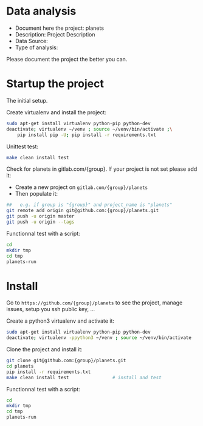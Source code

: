 # Data analysis
- Document here the project: planets
- Description: Project Description
- Data Source:
- Type of analysis:

Please document the project the better you can.

# Startup the project

The initial setup.

Create virtualenv and install the project:
```bash
sudo apt-get install virtualenv python-pip python-dev
deactivate; virtualenv ~/venv ; source ~/venv/bin/activate ;\
    pip install pip -U; pip install -r requirements.txt
```

Unittest test:
```bash
make clean install test
```

Check for planets in gitlab.com/{group}.
If your project is not set please add it:

- Create a new project on `gitlab.com/{group}/planets`
- Then populate it:

```bash
##   e.g. if group is "{group}" and project_name is "planets"
git remote add origin git@github.com:{group}/planets.git
git push -u origin master
git push -u origin --tags
```

Functionnal test with a script:

```bash
cd
mkdir tmp
cd tmp
planets-run
```

# Install

Go to `https://github.com/{group}/planets` to see the project, manage issues,
setup you ssh public key, ...

Create a python3 virtualenv and activate it:

```bash
sudo apt-get install virtualenv python-pip python-dev
deactivate; virtualenv -ppython3 ~/venv ; source ~/venv/bin/activate
```

Clone the project and install it:

```bash
git clone git@github.com:{group}/planets.git
cd planets
pip install -r requirements.txt
make clean install test                # install and test
```
Functionnal test with a script:

```bash
cd
mkdir tmp
cd tmp
planets-run
```
